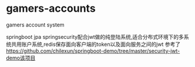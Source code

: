# gamers-accounts
gamers account system

springboot jpa springsecurity配合jwt做的纯登陆系统,适合分布式环境下的多系统共用账户系统,redis保存面向客户端的token以及面向服务之间的jwt
参考了 https://github.com/chilexun/springboot-demo/tree/master/security-jwt-demo该项目
